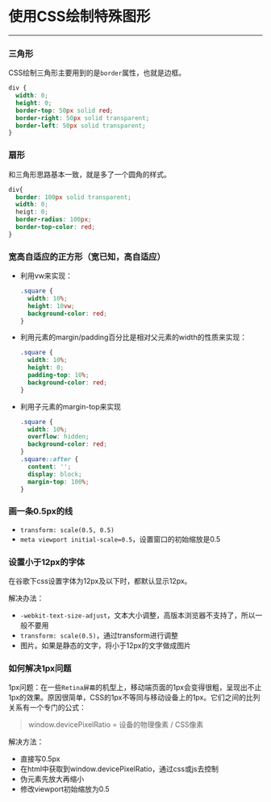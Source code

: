 # 使用CSS绘制特殊图形

------

### 三角形

CSS绘制三角形主要用到的是`border`属性，也就是边框。

```css
div {
  width: 0;
  height: 0;
  border-top: 50px solid red;
  border-right: 50px solid transparent;
  border-left: 50px solid transparent;
}
```



### 扇形

和三角形思路基本一致，就是多了一个圆角的样式。

```css
div{
  border: 100px solid transparent;
  width: 0;
  heigt: 0;
  border-radius: 100px;
  border-top-color: red;
}
```



### 宽高自适应的正方形（宽已知，高自适应）

- 利用vw来实现：

  ```css
  .square {
    width: 10%;
    height: 10vw;
    background-color: red;
  }
  ```

- 利用元素的margin/padding百分比是相对父元素的width的性质来实现：

  ```css
  .square {
    width: 10%;
    height: 0;
    padding-top: 10%;
    background-color: red;
  }
  ```

- 利用子元素的margin-top来实现

  ```css
  .square {
    width: 10%;
    overflow: hidden;
    background-color: red;
  }
  .square::after {
    content: '';
    display: block;
    margin-top: 100%;
  }
  ```



### 画一条0.5px的线

- `transform: scale(0.5, 0.5)`
- `meta viewport initial-scale=0.5`，设置窗口的初始缩放是0.5



### 设置小于12px的字体

在谷歌下css设置字体为12px及以下时，都默认显示12px。

解决办法：

- `-webkit-text-size-adjust`，文本大小调整，高版本浏览器不支持了，所以一般不要用
- `transform: scale(0.5)`，通过transform进行调整
- 图片。如果是静态的文字，将小于12px的文字做成图片



### 如何解决1px问题

1px问题：在一些`Retina屏幕`的机型上，移动端页面的1px会变得很粗，呈现出不止1px的效果。原因很简单，CSS的1px不等同与移动设备上的1px。它们之间的比列关系有一个专门的公式：

> window.devicePixelRatio = 设备的物理像素 / CSS像素

解决方法：

- 直接写0.5px
- 在html中获取到window.devicePixelRatio，通过css或js去控制
- 伪元素先放大再缩小
- 修改viewport初始缩放为0.5

